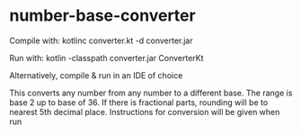 # number-base-converter

Compile with: kotlinc converter.kt -d converter.jar

Run with: kotlin -classpath converter.jar ConverterKt

Alternatively, compile & run in an IDE of choice

This converts any number from any number to a different base. The range is base 2 up to base of 36. If there is fractional parts, rounding will be to nearest 5th decimal place.
Instructions for conversion will be given when run
